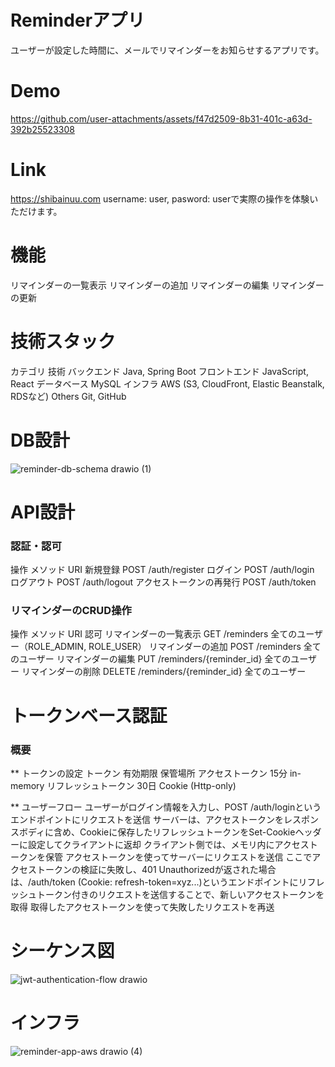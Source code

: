 # Reminderアプリ
ユーザーが設定した時間に、メールでリマインダーをお知らせするアプリです。

# Demo
https://github.com/user-attachments/assets/f47d2509-8b31-401c-a63d-392b25523308

# Link
https://shibainuu.com
username: user, pasword: userで実際の操作を体験いただけます。

# 機能
リマインダーの一覧表示
リマインダーの追加
リマインダーの編集
リマインダーの更新 

# 技術スタック
カテゴリ	技術
バックエンド	Java, Spring Boot
フロントエンド	JavaScript, React
データベース	MySQL
インフラ	AWS (S3, CloudFront, Elastic Beanstalk, RDSなど)
Others	Git, GitHub

# DB設計
![reminder-db-schema drawio (1)](https://github.com/user-attachments/assets/7735e656-e37b-42d8-b5a2-1a5c951a0958)
 
# API設計
### 認証・認可
操作	メソッド	URI
新規登録	POST	/auth/register
ログイン	POST	/auth/login
ログアウト	POST	/auth/logout
アクセストークンの再発行	POST	/auth/token

### リマインダーのCRUD操作
操作	メソッド	URI	認可
リマインダーの一覧表示	GET	/reminders	全てのユーザー（ROLE_ADMIN, ROLE_USER）
リマインダーの追加	POST	/reminders	全てのユーザー
リマインダーの編集	PUT	/reminders/{reminder_id}	全てのユーザー
リマインダーの削除	DELETE	/reminders/{reminder_id}	全てのユーザー

# トークンベース認証
### 概要
** トークンの設定
トークン	有効期限	保管場所
アクセストークン	15分	in-memory
リフレッシュトークン	30日	Cookie (Http-only)
 
** ユーザーフロー
ユーザーがログイン情報を入力し、POST /auth/loginというエンドポイントにリクエストを送信
サーバーは、アクセストークンをレスポンスボディに含め、Cookieに保存したリフレッシュトークンをSet-Cookieヘッダーに設定してクライアントに返却
クライアント側では、メモリ内にアクセストークンを保管
アクセストークンを使ってサーバーにリクエストを送信
ここでアクセストークンの検証に失敗し、401 Unauthorizedが返された場合は、/auth/token (Cookie: refresh-token=xyz...)というエンドポイントにリフレッシュトークン付きのリクエストを送信することで、新しいアクセストークンを取得
取得したアクセストークンを使って失敗したリクエストを再送

# シーケンス図
![jwt-authentication-flow drawio](https://github.com/user-attachments/assets/267b3d99-13aa-4950-911b-826d2f3b1615)

# インフラ
![reminder-app-aws drawio (4)](https://github.com/user-attachments/assets/2b30b09b-4c19-4c19-863c-658657332e5b)

